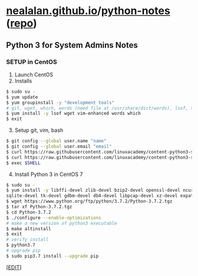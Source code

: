 # [nealalan.github.io](https://nealalan.github.io)/[python-notes](https://nealalan.github.io/python-notes) ([repo](https://github.com/nealalan/python-notes))

## Python 3 for System Admins Notes

### SETUP in CentOS
1. Launch CentOS
2. Installs
```bash
$ sudo su -
$ yum update
$ yum groupinstall -y "development tools"
# git, wget, which, words (need file at /usr/share/dict/words), lsof, text editor of your choice, python 3.6.5
$ yum install -y lsof wget vim-enhanced words which
$ exit
```
3. Setup git, vim, bash
```bash
$ git config --global user.name "name"
$ git config --global user.email "email"
$ curl https://raw.githubusercontent.com/linuxacademy/content-python3-sysadmin/master/helpers/bashrc -o ~/.bashrc
$ curl https://raw.githubusercontent.com/linuxacademy/content-python3-sysadmin/master/helpers/vimrc -o ~/.vimrc
$ exec $SHELL
```
4. Install Python 3 in CentOS 7
```bash
$ sudo su -
$ yum install -y libffi-devel zlib-devel bzip2-devel openssl-devel ncurses-devel \
sqlite-devel tk-devel gdbm-devel db4-devel libpcap-devel xz-devel expat-devel
$ wget https://www.python.org/ftp/python/3.7.2/Python-3.7.2.tgz
$ tar xf Python-3.7.2.tgz
$ cd Python-3.7.2
$ ./configure --enable-optimizations
# make a new version of python3 executable
$ make altinstall
$ exit
# verify install
$ python3.7
# upgrade pip
$ sudo pip3.7 install --upgrade pip
```



[[EDIT](https://github.com/nealalan/python-notes/edit/master/README.md)]
